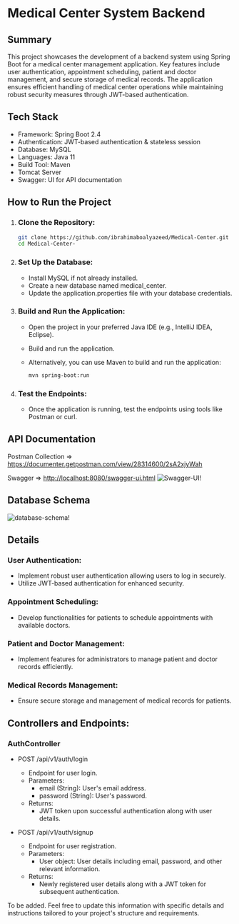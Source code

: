 # Medical Center System Backend

## Summary
This project showcases the development of a backend system using Spring Boot for a medical center management application. Key features include user authentication, appointment scheduling, patient and doctor management, and secure storage of medical records. The application ensures efficient handling of medical center operations while maintaining robust security measures through JWT-based authentication.

## Tech Stack

- Framework: Spring Boot 2.4
- Authentication: JWT-based authentication & stateless session
- Database: MySQL
- Languages: Java 11
- Build Tool: Maven
- Tomcat Server
- Swagger: UI for API documentation
## How to Run the Project

1. ### Clone the Repository:

   ```bash
   git clone https://github.com/ibrahimaboalyazeed/Medical-Center.git
   cd Medical-Center-

2. ### Set Up the Database:
    - Install MySQL if not already installed.
    - Create a new database named medical_center.
    - Update the application.properties file with your database credentials.
3. ### Build and Run the Application:
    - Open the project in your preferred Java IDE (e.g., IntelliJ IDEA, Eclipse).
    - Build and run the application.
    - Alternatively, you can use Maven to build and run the application:
      
       ```bash
       mvn spring-boot:run
4. ### Test the Endpoints:

     - Once the application is running, test the endpoints using tools like Postman or curl.
## API Documentation
Postman Collection => <https://documenter.getpostman.com/view/28314600/2sA2xjyWah>

Swagger => <http://localhost:8080/swagger-ui.html>
![Swagger-UI!](https://github.com/ibrahimaboalyazeed/Medical-Center/blob/master/screenshots/Swagger-UI.PNG)

## Database Schema
![database-schema!](https://github.com/ibrahimaboalyazeed/Medical-Center/blob/master/screenshots/databse-schema.PNG)
## Details

### User Authentication:

 - Implement robust user authentication allowing users to log in securely.
 - Utilize JWT-based authentication for enhanced security.
   
### Appointment Scheduling:

 - Develop functionalities for patients to schedule appointments with available doctors.

### Patient and Doctor Management:

 - Implement features for administrators to manage patient and doctor records efficiently.

### Medical Records Management:

 - Ensure secure storage and management of medical records for patients.

## Controllers and Endpoints:

 ### AuthController

- POST /api/v1/auth/login
  - Endpoint for user login.
  - Parameters:
    - email (String): User's email address.
    - password (String): User's password.
  - Returns:
    - JWT token upon successful authentication along with user details.

- POST /api/v1/auth/signup
  - Endpoint for user registration.
  - Parameters:
    - User object: User details including email, password, and other relevant information.
  - Returns:
    - Newly registered user details along with a JWT token for subsequent authentication.


To be added.
Feel free to update this information with specific details and instructions tailored to your project's structure and requirements.
